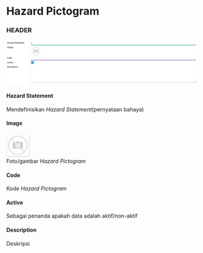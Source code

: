 # Hazard Pictogram

### <a name="bagian-header">HEADER</a>

![](../img/hazard-pictogram/form.png)

#### <a name="field-name">Hazard Statement</a>

Mendefinisikan *Hazard Statement*(pernyataan bahaya)

#### <a name="field-image">Image</a>

![](../img/product-brand/image.png)<br/>
Foto/gambar *Hazard Pictogram*

#### <a name="field-code">Code</a>

Kode *Hazard Pictogram*

#### <a name="field-active">Active</a>

Sebagai penanda apakah data adalah aktif/non-aktif

#### <a name="field-description">Description</a>

Deskripsi
